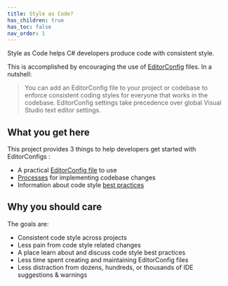 ```yaml
---
title: Style as Code?
has_children: true
has_toc: false
nav_order: 1
---
```


Style as Code helps C# developers produce code with consistent style.

This is accomplished by encouraging the use of [EditorConfig](https://docs.microsoft.com/visualstudio/ide/create-portable-custom-editor-options) files. In a nutshell:

> You can add an EditorConfig file to your project or codebase to enforce consistent coding styles for everyone that works in the codebase. EditorConfig settings take precedence over global Visual Studio text editor settings.

## What you get here

This project provides 3 things to help developers get started with EditorConfigs :

* A practical [EditorConfig file](../The_EditorConfig/index.md) to use
* [Processes](../The_Process/index.md) for implementing codebase changes
* Information about code style [best practices](../The_Best_Practices/index.md)

## Why you should care

The goals are:

* Consistent code style across projects
* Less pain from code style related changes
* A place learn about and discuss code style best practices
* Less time spent creating and maintaining EditorConfig files
* Less distraction from dozens, hundreds, or thousands of IDE suggestions & warnings
